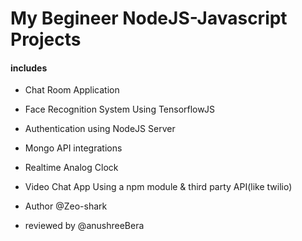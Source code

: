 # My Begineer NodeJS-Javascript Projects
#### includes
- Chat Room Application
- Face Recognition System Using TensorflowJS
- Authentication using NodeJS Server
- Mongo API integrations
- Realtime Analog Clock
- Video Chat App Using a npm module  & third party API(like twilio)

- Author @Zeo-shark
- reviewed by @anushreeBera

